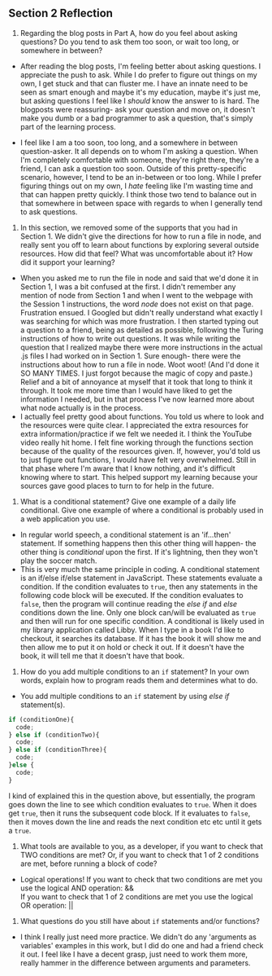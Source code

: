## Section 2 Reflection

1. Regarding the blog posts in Part A, how do you feel about asking questions? Do you tend to ask them too soon, or wait too long, or somewhere in between?

+  After reading the blog posts, I'm feeling better about asking questions. I appreciate the push to ask. While I do prefer to figure out things on my own, I get stuck and that can fluster me. I have an innate need to be seen as smart enough and maybe it's my education, maybe it's just me, but asking questions I feel like I *should* know the answer to is hard. The blogposts were reassuring- ask your question and move on, it doesn't make you dumb or a bad programmer to ask a question, that's simply part of the learning process.

+ I feel like I am a too soon, too long, and a somewhere in between question-asker. It all depends on to whom I'm asking a question. When I'm completely comfortable with someone, they're right there, they're a friend, I can ask a question too soon. Outside of this pretty-specific scenario, however, I tend to be an in-between or too long. While I prefer figuring things out on my own, I *hate* feeling like I'm wasting time and that can happen pretty quickly. I think those two tend to balance out in that somewhere in between space with regards to when I generally tend to ask questions.

1. In this section, we removed some of the supports that you had in Section 1. We didn't give the directions for how to run a file in node, and really sent you off to learn about functions by exploring several outside resources. How did that feel? What was uncomfortable about it? How did it support your learning?

+ When you asked me to run the file in node and said that we'd done it in Section 1, I was a bit confused at the first. I didn't remember any mention of node from Section 1 and when I went to the webpage with the Session 1 instructions, the word *node* does not exist on that page. Frustration ensued. I Googled but didn't really understand what exactly I was searching for which was more frustration. I then started typing out a question to a friend, being as detailed as possible, following the Turing instructions of how to write out questions. It was while writing the question that I realized maybe there were more instructions in the actual .js files I had worked on in Section 1.  Sure enough- there were the instructions about how to run a file in node. Woot woot! (And I'd done it SO MANY TIMES. I just forgot because the magic of copy and paste.) Relief and a bit of annoyance at myself that it took that long to think it through. It took me more time than I would have liked to get the information I needed, but in that process I've now learned more about what node actually is in the process.
+ I actually feel pretty good about functions. You told us where to look and the resources were quite clear. I appreciated the extra resources for extra information/practice if we felt we needed it. I think the YouTube video really hit home. I felt fine working through the functions section because of the quality of the resources given. If, however, you'd told us to just figure out functions, I would have felt very overwhelmed. Still in that phase where I'm aware that I know nothing, and it's difficult knowing where to start. This helped support my learning because your sources gave good places to turn to for help in the future.

1. What is a conditional statement? Give one example of a daily life conditional. Give one example of where a conditional is probably used in a web application you use.

+ In regular world speech, a conditional statement is an 'if...then' statement. If something happens then this other thing will happen- the other thing is *conditional* upon the first. If it's lightning, then they won't play the soccer match.
+ This is very much the same principle in coding. A conditional statement is an if/else if/else statement in JavaScript. These statements evaluate a condition. If the condition evaluates to `true`, then any statements in the following code block will be executed. If the condition evaluates to `false`, then the program will continue reading the *else if* and *else* conditions down the line. Only one block can/will be evaluated as `true` and then will run for one specific condition. A conditional is likely used in my library application called Libby. When I type in a book I'd like to checkout, it searches its database. If it has the book it will show me and then allow me to put it on hold or check it out. If it doesn't have the book, it will tell me that it doesn't have that book.

1. How do you add multiple conditions to an `if` statement? In your own words, explain how to program reads them and determines what to do.

+ You add multiple conditions to an `if` statement by using *else if* statement(s).  
```JavaScript
if (conditionOne){
  code;
} else if (conditionTwo){
  code;
} else if (conditionThree){
  code;
}else {
  code;
}
```  

I kind of explained this in the question above, but essentially, the program goes down the line to see which condition evaluates to `true`. When it does get `true`, then it runs the subsequent code block. If it evaluates to `false`, then it moves down the line and reads the next condition etc etc until it gets a `true`.

1. What tools are available to you, as a developer, if you want to check that TWO conditions are met? Or, if you want to check that 1 of 2 conditions are met, before running a block of code?

+ Logical operations! If you want to check that two conditions are met you use the logical AND operation: &&  
If you want to check that 1 of 2 conditions are met you use the logical OR operation: ||

1. What questions do you still have about `if` statements and/or functions?

+ I think I really just need more practice. We didn't do any 'arguments as variables' examples in this work, but I did do one and had a friend check it out. I feel like I have a decent grasp, just need to work them more, really hammer in the difference between arguments and parameters.
